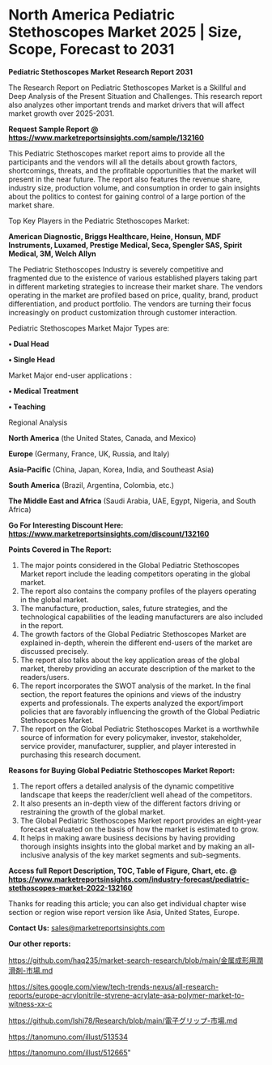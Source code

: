# North America Pediatric Stethoscopes Market 2025 | Size, Scope, Forecast to 2031

<strong>Pediatric Stethoscopes Market Research Report 2031</strong>

The Research Report on Pediatric Stethoscopes Market is a Skillful and Deep Analysis of the Present Situation and Challenges. This research report also analyzes other important trends and market drivers that will affect market growth over 2025-2031.

<strong>Request Sample Report @ <a href=https://www.marketreportsinsights.com/sample/132160>https://www.marketreportsinsights.com/sample/132160</a></strong>

This Pediatric Stethoscopes market report aims to provide all the participants and the vendors will all the details about growth factors, shortcomings, threats, and the profitable opportunities that the market will present in the near future. The report also features the revenue share, industry size, production volume, and consumption in order to gain insights about the politics to contest for gaining control of a large portion of the market share.

Top Key Players in the Pediatric Stethoscopes Market:

<strong>American Diagnostic, Briggs Healthcare, Heine, Honsun, MDF Instruments, Luxamed, Prestige Medical, Seca, Spengler SAS, Spirit Medical, 3M, Welch Allyn</strong>

The Pediatric Stethoscopes Industry is severely competitive and fragmented due to the existence of various established players taking part in different marketing strategies to increase their market share. The vendors operating in the market are profiled based on price, quality, brand, product differentiation, and product portfolio. The vendors are turning their focus increasingly on product customization through customer interaction.

Pediatric Stethoscopes Market Major Types are:

<strong>• Dual Head

• Single Head</strong>

Market Major end-user applications :

<strong>• Medical Treatment

• Teaching</strong>

Regional Analysis

</u><strong><b>North America</b></strong> (the United States, Canada, and Mexico)

<strong><b>Europe </b></strong>(Germany, France, UK, Russia, and Italy)

<strong><b>Asia-Pacific</b></strong> (China, Japan, Korea, India, and Southeast Asia)

<strong><b>South America</b></strong> (Brazil, Argentina, Colombia, etc.)

<strong><b>The Middle East and Africa</b></strong> (Saudi Arabia, UAE, Egypt, Nigeria, and South Africa)

<strong>Go For Interesting Discount Here: <a href=https://www.marketreportsinsights.com/discount/132160>https://www.marketreportsinsights.com/discount/132160</a></strong>

<strong>Points Covered in The Report:</strong>
<ol>
  <li>The major points considered in the Global Pediatric Stethoscopes Market report include the leading competitors operating in the global market.</li>
  <li>The report also contains the company profiles of the players operating in the global market.</li>
  <li>The manufacture, production, sales, future strategies, and the technological capabilities of the leading manufacturers are also included in the report.</li>
  <li>The growth factors of the Global Pediatric Stethoscopes Market are explained in-depth, wherein the different end-users of the market are discussed precisely.</li>
  <li>The report also talks about the key application areas of the global market, thereby providing an accurate description of the market to the readers/users.</li>
  <li>The report incorporates the SWOT analysis of the market. In the final section, the report features the opinions and views of the industry experts and professionals. The experts analyzed the export/import policies that are favorably influencing the growth of the Global Pediatric Stethoscopes Market.</li>
  <li>The report on the Global Pediatric Stethoscopes Market is a worthwhile source of information for every policymaker, investor, stakeholder, service provider, manufacturer, supplier, and player interested in purchasing this research document.</li>
</ol>
<strong>Reasons for Buying Global Pediatric Stethoscopes Market Report:</strong>

<ol>
  <li>The report offers a detailed analysis of the dynamic competitive landscape that keeps the reader/client well ahead of the competitors.</li>
  <li>It also presents an in-depth view of the different factors driving or restraining the growth of the global market.</li>
  <li>The Global Pediatric Stethoscopes Market report provides an eight-year forecast evaluated on the basis of how the market is estimated to grow.</li>
  <li>It helps in making aware business decisions by having providing thorough insights insights into the global market and by making an all-inclusive analysis of the key market segments and sub-segments.</li>
</ol>
<strong>Access full Report Description, TOC, Table of Figure, Chart, etc. @ <a href=https://www.marketreportsinsights.com/industry-forecast/pediatric-stethoscopes-market-2022-132160>https://www.marketreportsinsights.com/industry-forecast/pediatric-stethoscopes-market-2022-132160</a></strong>


Thanks for reading this article; you can also get individual chapter wise section or region wise report version like Asia, United States, Europe.

<strong>Contact Us:</strong>
sales@marketreportsinsights.com

<strong>Our other reports:</strong>

<a href=https://github.com/haq235/market-search-research/blob/main/金属成形用潤滑剤-市場.md>https://github.com/haq235/market-search-research/blob/main/金属成形用潤滑剤-市場.md</a>

<a href=https://sites.google.com/view/tech-trends-nexus/all-research-reports/europe-acrylonitrile-styrene-acrylate-asa-polymer-market-to-witness-xx-c>https://sites.google.com/view/tech-trends-nexus/all-research-reports/europe-acrylonitrile-styrene-acrylate-asa-polymer-market-to-witness-xx-c</a>

<a href=https://github.com/Ishi78/Research/blob/main/電子グリップ-市場.md>https://github.com/Ishi78/Research/blob/main/電子グリップ-市場.md</a>

<a href=https://tanomuno.com/illust/513534>https://tanomuno.com/illust/513534</a>

<a href=https://tanomuno.com/illust/512665>https://tanomuno.com/illust/512665</a>"
